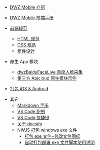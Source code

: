 - [DWZ Mobile 介绍](README.md)

- [DWZ Mobile 前端手册](doc/h5/dwz_manual.md)

- [前端规范](doc/h5/specification/web_specification.md)

  - [HTML 规范](doc/h5/specification/HTML.md)
  - [CSS 规范](doc/h5/specification/CSS.md)
  - [组件设计](doc/h5/widget/widget.md)

- 原生 App 模块

  - [dwzBaiduFaceLive 百度人脸采集](doc/apicloud/dwzBaiduFaceLive.md)
  - [第三方 Apicloud 原生模块示例](doc/apicloud/OtherModule.md)

- [打包 iOS & Android](doc/apicloud/package.md)

<!--
- [案例视频展示](doc/video/ppt.md)
-->

- 其它
  - [Markdown 手册](doc/other/markdown.md)
  - [VS Code 配制](doc/vscode/settings.md)
  - [VS Code 快捷键](doc/vscode/keyboard.md)
  - [关于 docsify](doc/other/docsify.md)
  - NWJS 打包 windows exe 文件
    - [打包 exe 文件+修改文件图标](doc/nwjs/usage.md)
    - [自动打包部署 exe 文件脚本使用说明](doc/nwjs/package.md)
